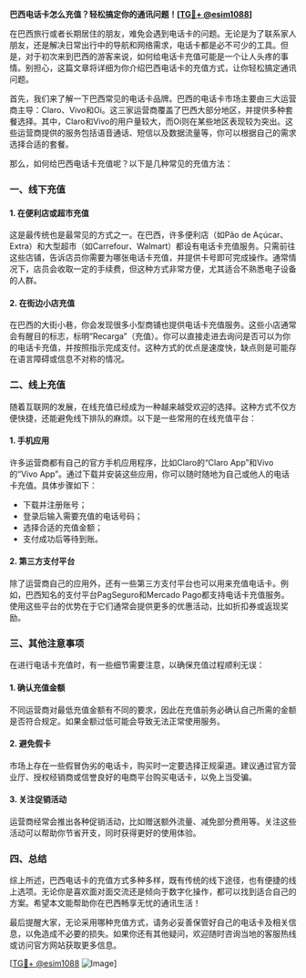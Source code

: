 **巴西电话卡怎么充值？轻松搞定你的通讯问题！[[TG💪+ @esim1088](https://t.me/s/esim1088)]**

在巴西旅行或者长期居住的朋友，难免会遇到电话卡的问题。无论是为了联系家人朋友，还是解决日常出行中的导航和网络需求，电话卡都是必不可少的工具。但是，对于初次来到巴西的游客来说，如何给电话卡充值可能是一个让人头疼的事情。别担心，这篇文章将详细为你介绍巴西电话卡的充值方式，让你轻松搞定通讯问题。

首先，我们来了解一下巴西常见的电话卡品牌。巴西的电话卡市场主要由三大运营商主导：Claro、Vivo和Oi。这三家运营商覆盖了巴西大部分地区，并提供多种套餐选择。其中，Claro和Vivo的用户量较大，而Oi则在某些地区表现较为突出。这些运营商提供的服务包括语音通话、短信以及数据流量等，你可以根据自己的需求选择合适的套餐。

那么，如何给巴西电话卡充值呢？以下是几种常见的充值方法：

### 一、线下充值

#### 1. 在便利店或超市充值
这是最传统也是最常见的方式之一。在巴西，许多便利店（如Pão de Açúcar、Extra）和大型超市（如Carrefour、Walmart）都设有电话卡充值服务。只需前往这些店铺，告诉店员你需要为哪张电话卡充值，并提供卡号即可完成操作。通常情况下，店员会收取一定的手续费，但这种方式非常方便，尤其适合不熟悉电子设备的人群。

#### 2. 在街边小店充值
在巴西的大街小巷，你会发现很多小型商铺也提供电话卡充值服务。这些小店通常会有醒目的标志，标明“Recarga”（充值）。你可以直接走进去询问是否可以为你的电话卡充值，并按照指示完成支付。这种方式的优点是速度快，缺点则是可能存在语言障碍或信息不对称的情况。

### 二、线上充值

随着互联网的发展，在线充值已经成为一种越来越受欢迎的选择。这种方式不仅方便快捷，还能避免线下排队的麻烦。以下是一些常用的在线充值平台：

#### 1. 手机应用
许多运营商都有自己的官方手机应用程序，比如Claro的“Claro App”和Vivo的“Vivo App”。通过下载并安装这些应用，你可以随时随地为自己或他人的电话卡充值。具体步骤如下：
- 下载并注册账号；
- 登录后输入需要充值的电话号码；
- 选择合适的充值金额；
- 支付成功后等待到账。

#### 2. 第三方支付平台
除了运营商自己的应用外，还有一些第三方支付平台也可以用来充值电话卡。例如，巴西知名的支付平台PagSeguro和Mercado Pago都支持电话卡充值服务。使用这些平台的优势在于它们通常会提供更多的优惠活动，比如折扣券或返现奖励。

### 三、其他注意事项

在进行电话卡充值时，有一些细节需要注意，以确保充值过程顺利无误：

#### 1. 确认充值金额
不同运营商对最低充值金额有不同的要求，因此在充值前务必确认自己所需的金额是否符合规定。如果金额过低可能会导致无法正常使用服务。

#### 2. 避免假卡
市场上存在一些假冒伪劣的电话卡，购买时一定要选择正规渠道。建议通过官方营业厅、授权经销商或信誉良好的电商平台购买电话卡，以免上当受骗。

#### 3. 关注促销活动
运营商经常会推出各种促销活动，比如赠送额外流量、减免部分费用等。关注这些活动可以帮助你节省开支，同时获得更好的使用体验。

### 四、总结

综上所述，巴西电话卡的充值方式多种多样，既有传统的线下途径，也有便捷的线上选项。无论你是喜欢面对面交流还是倾向于数字化操作，都可以找到适合自己的方案。希望本文能帮助你在巴西畅享无忧的通讯生活！

最后提醒大家，无论采用哪种充值方式，请务必妥善保管好自己的电话卡及相关信息，以免造成不必要的损失。如果你还有其他疑问，欢迎随时咨询当地的客服热线或访问官方网站获取更多信息。

[[TG💪+ @esim1088](https://t.me/s/esim1088) ![Image](https://i.postimg.cc/4NQfJmqS/Snipaste-2025-05-13-00-14-12.png)]